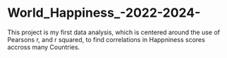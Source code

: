 # World_Happiness_-2022-2024-
This project is my first data analysis, which is centered around the use of Pearsons r, and r squared, to find correlations in Happniness scores accross many Countries.
